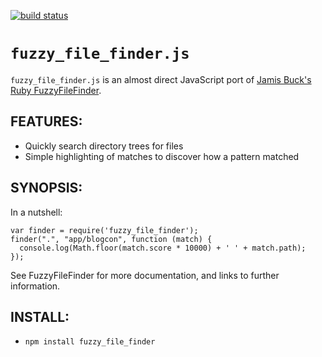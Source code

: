 [![build status](https://secure.travis-ci.org/puls/fuzzy_file_finder.js.png)](http://travis-ci.org/puls/fuzzy_file_finder.js)
# `fuzzy_file_finder.js`

`fuzzy_file_finder.js` is an almost direct JavaScript port of [Jamis Buck's Ruby FuzzyFileFinder](http://github.com/jamis/fuzzy_file_finder).

## FEATURES:

* Quickly search directory trees for files
* Simple highlighting of matches to discover how a pattern matched

## SYNOPSIS:

In a nutshell:

    var finder = require('fuzzy_file_finder');
    finder(".", "app/blogcon", function (match) {
      console.log(Math.floor(match.score * 10000) + ' ' + match.path);
    });

See FuzzyFileFinder for more documentation, and links to further information.

## INSTALL:

* `npm install fuzzy_file_finder`
